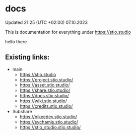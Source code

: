 # docs

Updated 21:25 (UTC +02:00) 07.10.2023

This is documentation for everything under https://stio.studio

hello there

## Existing links:
* main
    * https://stio.studio
    * https://project.stio.studio/
    * https://asset.stio.studio/
    * https://share.stio.studio/
    * https://docs.stio.studio/
    * https://wiki.stio.studio/
    * https://credits.stio.studio/
* Subshare
    * https://nikeedev.stio.studio/
    * https://sychamis.stio.studio/
    * https://stio_studio.stio.studio/

<!--stackedit_data:
eyJoaXN0b3J5IjpbLTQzMjE4MTM5OF19
-->